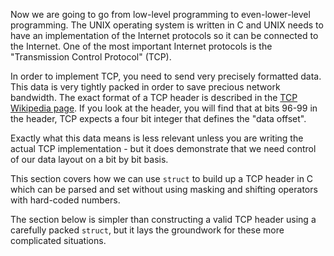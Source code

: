 Now we are going to go from low-level programming to even-lower-level
programming.  The UNIX operating system is written in C and UNIX needs
to have an implementation of the Internet protocols so it can be connected
to the Internet.  One of the most important Internet protocols is
the "Transmission Control Protocol" (TCP).

In order to implement TCP, you need to send very precisely formatted data.
This data is very tightly packed in order to save precious network bandwidth.
The exact format of a TCP header is described in the 
[TCP Wikipedia page](https://en.wikipedia.org/wiki/Transmission_Control_Protocol).
If you look at the header, you will find that at bits 96-99 in the header, TCP expects
a four bit integer that defines the "data offset".

Exactly what this data means is less relevant unless you are writing the actual TCP
implementation - but it does demonstrate that we need control of our data layout
on a bit by bit basis.

This section covers how we can use `struct` to build up a TCP header in C which can be parsed
and set without using masking and shifting operators with hard-coded numbers.

The section below is simpler than constructing a valid TCP header using a carefully packed
`struct`, but it lays the groundwork for these more complicated situations.

